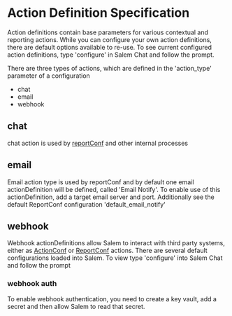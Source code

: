 # Action Definition Specification
Action definitions contain base parameters for various contextual and reporting actions.  While you can configure your own action definitions, there are default options available to re-use.  To see current configured action definitions, type 'configure' in Salem Chat and follow the prompt.

There are three types of actions, which are defined in the 'action_type' parameter of a configuration

- chat
- email
- webhook

## chat

chat action is used by [reportConf](/docs/confSpec/ReportConf.md) and other internal processes

## email

Email action type is used by reportConf and by default one email actionDefinition will be defined, called 'Email Notify'. To enable use of this actionDefinition, add a target email server and port. Additionally see the default ReportConf configuration 'default_email_notify'

## webhook
Webhook actionDefinitions allow Salem to interact with third party systems, either as [ActionConf](/docs/confSpec/ActionConf.md) or [ReportConf](/docs/confSpec/ReportConf.md) actions.  There are several default configurations loaded into Salem.  To view type 'configure' into Salem Chat and follow the prompt

### webhook auth
To enable webhook authentication, you need to create a key vault, add a secret and then allow Salem to read that secret.